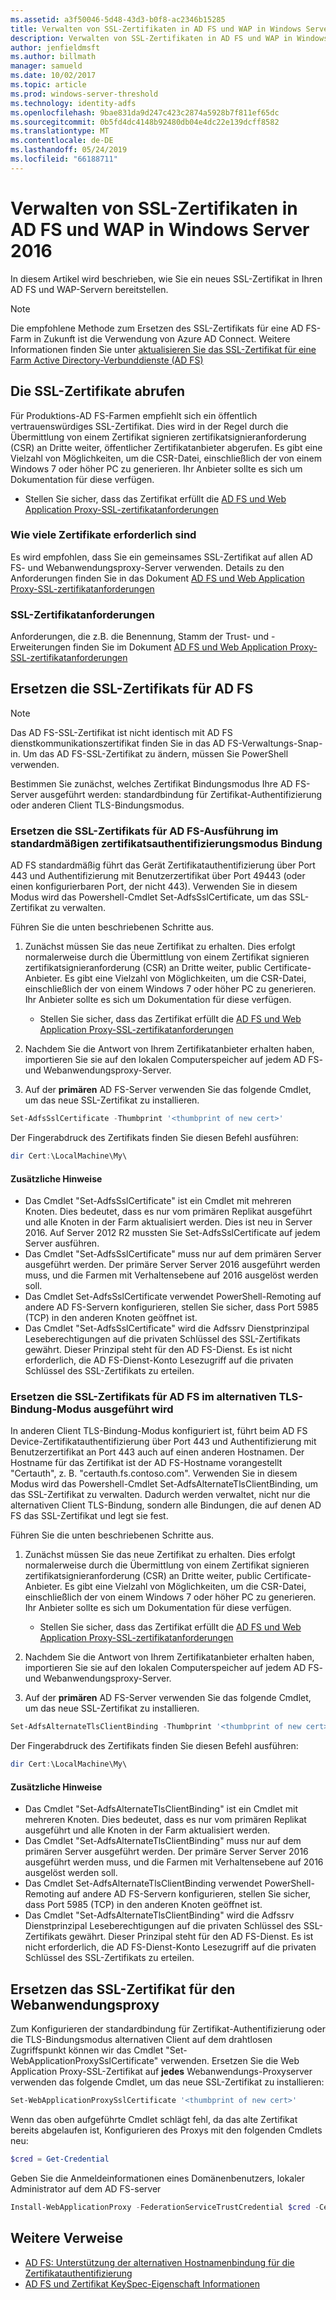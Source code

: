 ```yaml
---
ms.assetid: a3f50046-5d48-43d3-b0f8-ac2346b15285
title: Verwalten von SSL-Zertifikaten in AD FS und WAP in Windows Server 2016
description: Verwalten von SSL-Zertifikaten in AD FS und WAP in Windows Server 2016
author: jenfieldmsft
ms.author: billmath
manager: samueld
ms.date: 10/02/2017
ms.topic: article
ms.prod: windows-server-threshold
ms.technology: identity-adfs
ms.openlocfilehash: 9bae831da9d247c423c2874a5928b7f811ef65dc
ms.sourcegitcommit: 0b5fd4dc4148b92480db04e4dc22e139dcff8582
ms.translationtype: MT
ms.contentlocale: de-DE
ms.lasthandoff: 05/24/2019
ms.locfileid: "66188711"
---
```

# <a name="managing-ssl-certificates-in-ad-fs-and-wap-in-windows-server-2016"></a>Verwalten von SSL-Zertifikaten in AD FS und WAP in Windows Server 2016



In diesem Artikel wird beschrieben, wie Sie ein neues SSL-Zertifikat in Ihren AD FS und WAP-Servern bereitstellen.

>[!NOTE]
>Die empfohlene Methode zum Ersetzen des SSL-Zertifikats für eine AD FS-Farm in Zukunft ist die Verwendung von Azure AD Connect.  Weitere Informationen finden Sie unter [aktualisieren Sie das SSL-Zertifikat für eine Farm Active Directory-Verbunddienste (AD FS)](https://docs.microsoft.com/azure/active-directory/connect/active-directory-aadconnectfed-ssl-update)

## <a name="obtaining-your-ssl-certificates"></a>Die SSL-Zertifikate abrufen
Für Produktions-AD FS-Farmen empfiehlt sich ein öffentlich vertrauenswürdiges SSL-Zertifikat. Dies wird in der Regel durch die Übermittlung von einem Zertifikat signieren zertifikatsignieranforderung (CSR) an Dritte weiter, öffentlicher Zertifikatanbieter abgerufen. Es gibt eine Vielzahl von Möglichkeiten, um die CSR-Datei, einschließlich der von einem Windows 7 oder höher PC zu generieren. Ihr Anbieter sollte es sich um Dokumentation für diese verfügen.

- Stellen Sie sicher, dass das Zertifikat erfüllt die [AD FS und Web Application Proxy-SSL-zertifikatanforderungen](https://technet.microsoft.com/windows-server-docs/identity/ad-fs/overview/AD-FS-2016-Requirements#BKMK_1)

### <a name="how-many-certificates-are-needed"></a>Wie viele Zertifikate erforderlich sind
Es wird empfohlen, dass Sie ein gemeinsames SSL-Zertifikat auf allen AD FS- und Webanwendungsproxy-Server verwenden. Details zu den Anforderungen finden Sie in das Dokument [AD FS und Web Application Proxy-SSL-zertifikatanforderungen](https://technet.microsoft.com/windows-server-docs/identity/ad-fs/overview/AD-FS-2016-Requirements#BKMK_1)

### <a name="ssl-certificate-requirements"></a>SSL-Zertifikatanforderungen
Anforderungen, die z.B. die Benennung, Stamm der Trust- und -Erweiterungen finden Sie im Dokument [AD FS und Web Application Proxy-SSL-zertifikatanforderungen](https://technet.microsoft.com/windows-server-docs/identity/ad-fs/overview/AD-FS-2016-Requirements#BKMK_1)

## <a name="replacing-the-ssl-certificate-for-ad-fs"></a>Ersetzen die SSL-Zertifikats für AD FS
> [!NOTE]
> Das AD FS-SSL-Zertifikat ist nicht identisch mit AD FS dienstkommunikationszertifikat finden Sie in das AD FS-Verwaltungs-Snap-in. Um das AD FS-SSL-Zertifikat zu ändern, müssen Sie PowerShell verwenden.

Bestimmen Sie zunächst, welches Zertifikat Bindungsmodus Ihre AD FS-Server ausgeführt werden: standardbindung für Zertifikat-Authentifizierung oder anderen Client TLS-Bindungsmodus.

### <a name="replacing-the-ssl-certificate-for-ad-fs-running-in-default-certificate-authentication-binding-mode"></a>Ersetzen die SSL-Zertifikats für AD FS-Ausführung im standardmäßigen zertifikatsauthentifizierungsmodus Bindung
AD FS standardmäßig führt das Gerät Zertifikatauthentifizierung über Port 443 und Authentifizierung mit Benutzerzertifikat über Port 49443 (oder einen konfigurierbaren Port, der nicht 443).
Verwenden Sie in diesem Modus wird das Powershell-Cmdlet Set-AdfsSslCertificate, um das SSL-Zertifikat zu verwalten.

Führen Sie die unten beschriebenen Schritte aus.

1. Zunächst müssen Sie das neue Zertifikat zu erhalten. Dies erfolgt normalerweise durch die Übermittlung von einem Zertifikat signieren zertifikatsignieranforderung (CSR) an Dritte weiter, public Certificate-Anbieter. Es gibt eine Vielzahl von Möglichkeiten, um die CSR-Datei, einschließlich der von einem Windows 7 oder höher PC zu generieren. Ihr Anbieter sollte es sich um Dokumentation für diese verfügen.

    * Stellen Sie sicher, dass das Zertifikat erfüllt die [AD FS und Web Application Proxy-SSL-zertifikatanforderungen](https://technet.microsoft.com/windows-server-docs/identity/ad-fs/overview/AD-FS-2016-Requirements#BKMK_1)

1. Nachdem Sie die Antwort von Ihrem Zertifikatanbieter erhalten haben, importieren Sie sie auf den lokalen Computerspeicher auf jedem AD FS- und Webanwendungsproxy-Server.

1. Auf der **primären** AD FS-Server verwenden Sie das folgende Cmdlet, um das neue SSL-Zertifikat zu installieren.

```powershell
Set-AdfsSslCertificate -Thumbprint '<thumbprint of new cert>'
```

Der Fingerabdruck des Zertifikats finden Sie diesen Befehl ausführen:

```powershell
dir Cert:\LocalMachine\My\
```

#### <a name="additional-notes"></a>Zusätzliche Hinweise

* Das Cmdlet "Set-AdfsSslCertificate" ist ein Cmdlet mit mehreren Knoten. Dies bedeutet, dass es nur vom primären Replikat ausgeführt und alle Knoten in der Farm aktualisiert werden. Dies ist neu in Server 2016. Auf Server 2012 R2 mussten Sie Set-AdfsSslCertificate auf jedem Server ausführen.
* Das Cmdlet "Set-AdfsSslCertificate" muss nur auf dem primären Server ausgeführt werden. Der primäre Server Server 2016 ausgeführt werden muss, und die Farmen mit Verhaltensebene auf 2016 ausgelöst werden soll.
* Das Cmdlet Set-AdfsSslCertificate verwendet PowerShell-Remoting auf andere AD FS-Servern konfigurieren, stellen Sie sicher, dass Port 5985 (TCP) in den anderen Knoten geöffnet ist.
* Das Cmdlet "Set-AdfsSslCertificate" wird die Adfssrv Dienstprinzipal Leseberechtigungen auf die privaten Schlüssel des SSL-Zertifikats gewährt. Dieser Prinzipal steht für den AD FS-Dienst. Es ist nicht erforderlich, die AD FS-Dienst-Konto Lesezugriff auf die privaten Schlüssel des SSL-Zertifikats zu erteilen.

### <a name="replacing-the-ssl-certificate-for-ad-fs-running-in-alternate-tls-binding-mode"></a>Ersetzen die SSL-Zertifikats für AD FS im alternativen TLS-Bindung-Modus ausgeführt wird
In anderen Client TLS-Bindung-Modus konfiguriert ist, führt beim AD FS Device-Zertifikatauthentifizierung über Port 443 und Authentifizierung mit Benutzerzertifikat an Port 443 auch auf einen anderen Hostnamen. Der Hostname für das Zertifikat ist der AD FS-Hostname vorangestellt "Certauth", z. B. "certauth.fs.contoso.com".
Verwenden Sie in diesem Modus wird das Powershell-Cmdlet Set-AdfsAlternateTlsClientBinding, um das SSL-Zertifikat zu verwalten. Dadurch werden verwaltet, nicht nur die alternativen Client TLS-Bindung, sondern alle Bindungen, die auf denen AD FS das SSL-Zertifikat und legt sie fest.

Führen Sie die unten beschriebenen Schritte aus.

1. Zunächst müssen Sie das neue Zertifikat zu erhalten. Dies erfolgt normalerweise durch die Übermittlung von einem Zertifikat signieren zertifikatsignieranforderung (CSR) an Dritte weiter, public Certificate-Anbieter. Es gibt eine Vielzahl von Möglichkeiten, um die CSR-Datei, einschließlich der von einem Windows 7 oder höher PC zu generieren. Ihr Anbieter sollte es sich um Dokumentation für diese verfügen.

    * Stellen Sie sicher, dass das Zertifikat erfüllt die [AD FS und Web Application Proxy-SSL-zertifikatanforderungen](https://technet.microsoft.com/windows-server-docs/identity/ad-fs/overview/AD-FS-2016-Requirements#BKMK_1)

1. Nachdem Sie die Antwort von Ihrem Zertifikatanbieter erhalten haben, importieren Sie sie auf den lokalen Computerspeicher auf jedem AD FS- und Webanwendungsproxy-Server.

1. Auf der **primären** AD FS-Server verwenden Sie das folgende Cmdlet, um das neue SSL-Zertifikat zu installieren.

```powershell
Set-AdfsAlternateTlsClientBinding -Thumbprint '<thumbprint of new cert>'
```

Der Fingerabdruck des Zertifikats finden Sie diesen Befehl ausführen:

```powershell
dir Cert:\LocalMachine\My\
```

#### <a name="additional-notes"></a>Zusätzliche Hinweise

* Das Cmdlet "Set-AdfsAlternateTlsClientBinding" ist ein Cmdlet mit mehreren Knoten. Dies bedeutet, dass es nur vom primären Replikat ausgeführt und alle Knoten in der Farm aktualisiert werden.
* Das Cmdlet "Set-AdfsAlternateTlsClientBinding" muss nur auf dem primären Server ausgeführt werden. Der primäre Server Server 2016 ausgeführt werden muss, und die Farmen mit Verhaltensebene auf 2016 ausgelöst werden soll.
* Das Cmdlet Set-AdfsAlternateTlsClientBinding verwendet PowerShell-Remoting auf andere AD FS-Servern konfigurieren, stellen Sie sicher, dass Port 5985 (TCP) in den anderen Knoten geöffnet ist.
* Das Cmdlet "Set-AdfsAlternateTlsClientBinding" wird die Adfssrv Dienstprinzipal Leseberechtigungen auf die privaten Schlüssel des SSL-Zertifikats gewährt. Dieser Prinzipal steht für den AD FS-Dienst. Es ist nicht erforderlich, die AD FS-Dienst-Konto Lesezugriff auf die privaten Schlüssel des SSL-Zertifikats zu erteilen.

## <a name="replacing-the-ssl-certificate-for-the-web-application-proxy"></a>Ersetzen das SSL-Zertifikat für den Webanwendungsproxy
Zum Konfigurieren der standardbindung für Zertifikat-Authentifizierung oder die TLS-Bindungsmodus alternativen Client auf dem drahtlosen Zugriffspunkt können wir das Cmdlet "Set-WebApplicationProxySslCertificate" verwenden.
Ersetzen Sie die Web Application Proxy-SSL-Zertifikat auf **jedes** Webanwendungs-Proxyserver verwenden das folgende Cmdlet, um das neue SSL-Zertifikat zu installieren:

```powershell
Set-WebApplicationProxySslCertificate '<thumbprint of new cert>'
```

Wenn das oben aufgeführte Cmdlet schlägt fehl, da das alte Zertifikat bereits abgelaufen ist, Konfigurieren des Proxys mit den folgenden Cmdlets neu:

```powershell
$cred = Get-Credential
```

Geben Sie die Anmeldeinformationen eines Domänenbenutzers, lokaler Administrator auf dem AD FS-server

```powershell
Install-WebApplicationProxy -FederationServiceTrustCredential $cred -CertificateThumbprint '<thumbprint of new cert>' -FederationServiceName 'fs.contoso.com'
```

## <a name="additional-references"></a>Weitere Verweise  
* [AD FS: Unterstützung der alternativen Hostnamenbindung für die Zertifikatauthentifizierung](../operations/AD-FS-support-for-alternate-hostname-binding-for-certificate-authentication.md)
* [AD FS und Zertifikat KeySpec-Eigenschaft Informationen](../technical-reference/AD-FS-and-KeySpec-Property.md)
